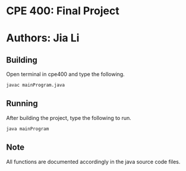 # CPE 400: Final Project

# Authors: Jia Li



## Building
Open terminal in cpe400 and type the following.
```bash
javac mainProgram.java
```

## Running
After building the project, type the following to run.
```bash
java mainProgram 
```
## Note
All functions are documented accordingly in the java source code files.








